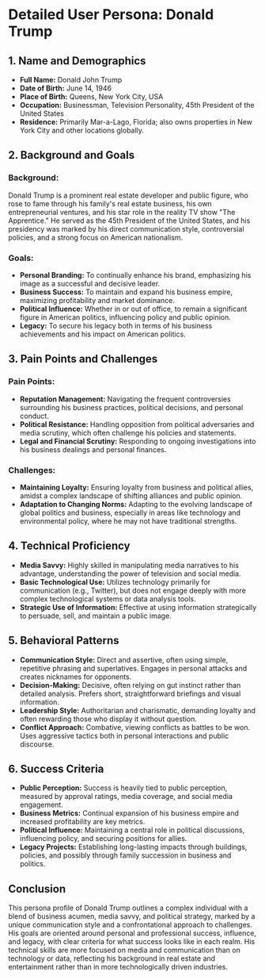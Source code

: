 # Detailed User Persona: Donald Trump

## 1. Name and Demographics

- **Full Name:** Donald John Trump
- **Date of Birth:** June 14, 1946
- **Place of Birth:** Queens, New York City, USA
- **Occupation:** Businessman, Television Personality, 45th President of the United States
- **Residence:** Primarily Mar-a-Lago, Florida; also owns properties in New York City and other locations globally.

## 2. Background and Goals

### Background:
Donald Trump is a prominent real estate developer and public figure, who rose to fame through his family's real estate business, his own entrepreneurial ventures, and his star role in the reality TV show "The Apprentice." He served as the 45th President of the United States, and his presidency was marked by his direct communication style, controversial policies, and a strong focus on American nationalism.

### Goals:
- **Personal Branding:** To continually enhance his brand, emphasizing his image as a successful and decisive leader.
- **Business Success:** To maintain and expand his business empire, maximizing profitability and market dominance.
- **Political Influence:** Whether in or out of office, to remain a significant figure in American politics, influencing policy and public opinion.
- **Legacy:** To secure his legacy both in terms of his business achievements and his impact on American politics.

## 3. Pain Points and Challenges

### Pain Points:
- **Reputation Management:** Navigating the frequent controversies surrounding his business practices, political decisions, and personal conduct.
- **Political Resistance:** Handling opposition from political adversaries and media scrutiny, which often challenge his policies and statements.
- **Legal and Financial Scrutiny:** Responding to ongoing investigations into his business dealings and personal finances.

### Challenges:
- **Maintaining Loyalty:** Ensuring loyalty from business and political allies, amidst a complex landscape of shifting alliances and public opinion.
- **Adaptation to Changing Norms:** Adapting to the evolving landscape of global politics and business, especially in areas like technology and environmental policy, where he may not have traditional strengths.

## 4. Technical Proficiency

- **Media Savvy:** Highly skilled in manipulating media narratives to his advantage, understanding the power of television and social media.
- **Basic Technological Use:** Utilizes technology primarily for communication (e.g., Twitter), but does not engage deeply with more complex technological systems or data analysis tools.
- **Strategic Use of Information:** Effective at using information strategically to persuade, sell, and maintain a public image.

## 5. Behavioral Patterns

- **Communication Style:** Direct and assertive, often using simple, repetitive phrasing and superlatives. Engages in personal attacks and creates nicknames for opponents.
- **Decision-Making:** Decisive, often relying on gut instinct rather than detailed analysis. Prefers short, straightforward briefings and visual information.
- **Leadership Style:** Authoritarian and charismatic, demanding loyalty and often rewarding those who display it without question.
- **Conflict Approach:** Combative, viewing conflicts as battles to be won. Uses aggressive tactics both in personal interactions and public discourse.

## 6. Success Criteria

- **Public Perception:** Success is heavily tied to public perception, measured by approval ratings, media coverage, and social media engagement.
- **Business Metrics:** Continual expansion of his business empire and increased profitability are key metrics.
- **Political Influence:** Maintaining a central role in political discussions, influencing policy, and securing positions for allies.
- **Legacy Projects:** Establishing long-lasting impacts through buildings, policies, and possibly through family succession in business and politics.

## Conclusion

This persona profile of Donald Trump outlines a complex individual with a blend of business acumen, media savvy, and political strategy, marked by a unique communication style and a confrontational approach to challenges. His goals are oriented around personal and professional success, influence, and legacy, with clear criteria for what success looks like in each realm. His technical skills are more focused on media and communication than on technology or data, reflecting his background in real estate and entertainment rather than in more technologically driven industries.